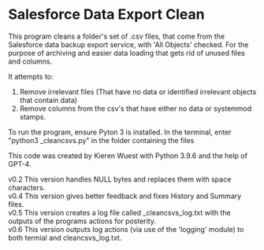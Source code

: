 # Salesforce Data Export Clean

This program cleans a folder's set of .csv files, that come from the Salesforce data backup export service, with 'All Objects' checked.
For the purpose of archiving and easier data loading that gets rid of unused files and columns.

It attempts to:
1. Remove irrelevant files (That have no data or identified irrelevant objects that contain data)
2. Remove columns from the csv's that have either no data or systemmod stamps.

To run the program, ensure Pyton 3 is installed.
In the terminal, enter "python3 _cleancsvs.py" in the folder containing the files

This code was created by Kieren Wuest with Python 3.9.6 and the help of GPT-4.

v0.2 This version handles NULL bytes and replaces them with space characters.  
v0.4 This version gives better feedback and fixes History and Summary files.   
v0.5 This version creates a log file called _cleancsvs_log.txt with the outputs of the programs actions for posterity.  
v0.6 This version outputs log actions (via use of the 'logging' module) to both termial and cleancsvs_log.txt.  
